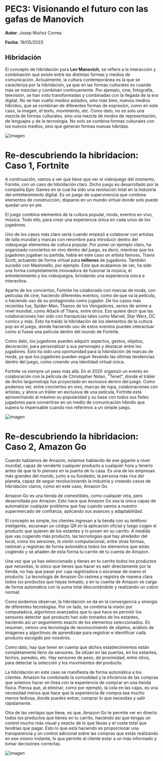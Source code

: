 # PEC3: Visionando el futuro con las gafas de Manovich

**Autor**: Josep Muñoz Correa

**Fecha**: 19/05/2023

## Hibridación

El concepto de hibridación para **Lev Manovich**, se refiere a la interacción y combinación que existe entre las distintas formas y medios de comunicación. Actualmente, la cultura contemporánea es la que se caracteriza por la hibridación, ya que en las formas culturales es cuando más se mezclan y combinan continuamente. Por ejemplo, cine, fotografía, televisión, se han visto transformadas y combinadas con la llegada de la era digital. No se han vuelto medios aislados, sino más bien, nuevos medios híbridos, que se combinan de diferentes formas de expresión, como en este caso, la imagen, el texto, movimiento, etc. 
Como dato, no es solo una mezcla de formas culturales, sino una mezcla de modos de representación, de lenguajes y de la tecnología. No solo se combina formas culturales con los nuevos medios, sino que generan formas nuevas híbridas. 

![imagen](https://github.com/Josepyy/PEC3_Manovich_Reloaded/assets/133910072/37cfeb50-6c21-4c38-86f8-fa12b7cbcad8) 

# Re-descubriendo la hibridacion: Caso 1, Fortnite

A continuación, vamos a ver que tiene que ver el videojuego del momento, Fornite, con un caso de hibridación claro.
Dicho juego es desarrollado por la compañía Epic Games en la cual ha sido una revolución total en la industria del entretenimiento digital. Es un juego de supervivencia que combina elementos de construcción, disparos en un mundo virtual donde solo puede quedar uno en pie. 

El juego combina elementos de la cultura popular, moda, eventos en vivo, música. Todo ello, para crear una experiencia única en cada unos de los jugadores. 

Uno de los casos más claro sería cuando empezó a colaborar con artistas de talla mundial y marcas con renombre para introducir dentro del videojuego elementos de cultura popular. Por poner un ejemplo claro, ha organizado conciertos en vivo dentro del juego, es decir, mientras que los jugadores jugaban su partida, había en este caso un artista famoso, Travis Scott, actuando de forma virtual para **millones** de jugadores. También sucedió con Mashmello, por ejemplo. Esto que acabamos de ver, ha sido una forma completamente innovadora de fusionar la música, el entretenimiento y los videojuegos, brindando una experiencia única e interactiva. 

 Aparte de los conciertos, Fortnite ha colaborado con marcas de moda, con películas de cine, haciendo diferentes eventos, como de que va la película, o haciendo uso de su protagonista como jugador. De los casos más recientes fue, Spider-Man, Thanos de los Vengadores, series de anime a nivel mundial, como Attack of Titans, entre otros. Eso quiere decir que las colaboraciones han sido con franquicias tales como Marvel, Star Wars, DC comics y más. Esto ha traído la hibridación de los elementos de la cultura pop en el juego, donde haciendo uso de estos eventos pueden interactuar como si fuese una película dentro del mundo de Fortnite. 
 
 Como dato, los jugadores pueden adquirir aspectos, gestos, objetos, decoración, para personalizar a sus personajes y destacar entre los jugadores. Esto ha sido una oportunidad para la hibridación de marcas de moda, ya que los jugadores pueden seguir llevando las últimas tendencias dentro del juego, como creando una identidad virtual única. 
 
Fortnite va siempre un paso más allá. En el 2020 organizó un evento en colaboración con la película de Christopher Nolan, "Tenet", donde el tráiler de dicho largometraje fue proyectado en exclusiva dentro del juego. Como podemos ver, entre conciertos en vivo, marcas de ropa, colaboraciones con artistas, y ahora un tráiler en exclusiva de una película, Fortnite está aprovechando al máximo su popularidad y su base con todos sus fieles jugadores para convertirse en un medio de comunicación híbrido que supera lo impensable cuando nos referimos a un simple juego. 

![imagen](https://github.com/Josepyy/PEC3_Manovich_Reloaded/assets/133910072/49388763-e313-4890-a5d2-0266636e9148)
 
# Re-descubriendo la hibridacion: Caso 2, Amazon Go

Cuando hablamos de Amazon, estamos hablando de ese gigante a nivel mundial, capaz de venderte cualquier producto a cualquier hora y tenerlo antes de que te lo pienses en la puerta de tu casa. Es una de las empresas más grandes del mundo, junto a su fundador, la persona más rica del planeta, capaz de seguir revolucionando la industria y creando casos de hibridación claros, como en este caso, Amazon Go. 

Amazon Go es una tienda de comestibles, como cualquier otra, pero desarrollada por Amazon. Esto hace que Amazon Go sea la única capaz de automatizar cualquier problema que hay cuando vamos a nuestro supermercado de confianza, aplicando sus avances y adaptabilidad. 

El concepto es simple, los clientes ingresan a la tienda con su teléfono inteligente, escanean un código QR en la aplicación oficial y luego cogen el producto que quieren de los estantes y lo ponen en su carrito. A medida que vas cogiendo más producto, las tecnologías que hay alrededor del local, como los sensores, la visión computacional, entre otras formas, rastrean y registran de forma automática todos los elementos que estás cogiendo y se añaden de esta forma tu carrito de tu cuenta de Amazon. 

Una vez que ya has seleccionado y tienes en tu carrito todos los productos que necesitas, lo único que tienes que hacer es salir directamente por la tienda, no hay que pasar por caja registradora o escanear de nuevo el producto. La tecnología de Amazon Go rastrea y registra de manera clara todos los productos que hayas tomado, y en tu cuenta de Amazon se carga de forma automática con la suma total descontándote y realizando un cobro normal. 

Como podemos observar, la hibridación se da en la convergencia y sinergia de diferentes tecnologías. Por un lado, se combina la visión por computadora, algoritmos avanzados que lo que hace es permitir los sensores detectar qué producto han sido tomados de los estantes, haciendo así un seguimiento exacto de los elementos seleccionados. En resumen, vemos una tecnología de reconocimiento de objetos, análisis de imágenes y algoritmos de aprendizaje para registrar e identificar cada producto escogido por nosotros. 

Como dato, hay que tener en cuenta que dichos establecimientos están completamente lleno de sensores. Se sitúan en las puertas, en los estantes, techos, paredes, etc. Hay sensores de peso, de proximidad, entre otros, para detectar la selección y los movimientos del producto. 

La hibridación en este caso se manifiesta de forma automática a los clientes. Amazon ha combinado la comodidad y la eficiencia de las compras que solemos hacer en línea con la experiencia de comprar en una tienda física. Piensa que, al eliminar, como por ejemplo, la cola en las cajas, es una necesidad menos que hace que la experiencia de compra sea mucho menos tediosa, donde puedes entrar, comprar lo que necesitas y salir rápidamente. 

Otra de las ventajas que tiene, es que, Amazon Go te permite ver en directo todos los productos que tienes en tu carrito, haciendo así que tengas un control mucho más visual y exacto de lo que llevas y el coste total que tendrías que pagar. Esto lo que está haciendo es proporcionar una transparencia y un control adicional sobre las compras que estás realizando en ese mismo instante, lo que permite al cliente estar a un más informado y tomar decisiones correctas. 

![imagen](https://github.com/Josepyy/PEC3_Manovich_Reloaded/assets/133910072/34e48999-7602-470a-848e-82cc60d51b34)

